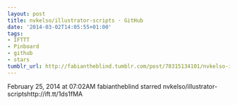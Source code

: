 ```yaml
---
layout: post
title: nvkelso/illustrator-scripts · GitHub
date: '2014-03-02T14:05:55+01:00'
tags:
- IFTTT
- Pinboard
- github
- stars
tumblr_url: http://fabiantheblind.tumblr.com/post/78315134101/nvkelso-illustrator-scripts-github
---
```

February 25, 2014 at 07:02AM
fabiantheblind starred nvkelso/illustrator-scriptshttp://ift.tt/1ds1fMA
